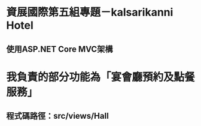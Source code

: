 # 資展國際第五組專題－kalsarikanni Hotel
使用ASP.NET Core MVC架構
-
# 我負責的部分功能為「宴會廳預約及點餐服務」  
程式碼路徑：src/views/Hall
-
